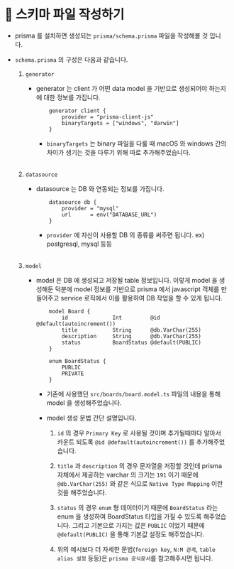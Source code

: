 # 🔔 스키마 파일 작성하기

- prisma 를 설치하면 생성되는 `prisma/schema.prisma` 파일을 작성해볼 것 입니다.

- `schema.prisma` 의 구성은 다음과 같습니다.

    1. `generator`
        
        - generator 는 client 가 어떤 data model 을 기반으로 생성되어야 하는지에 대한 정보를 가집니다.
            ```
                generator client {
                    provider = "prisma-client-js"
                    binaryTargets = ["windows", "darwin"]
                }
            ```
            - `binaryTargets` 는 binary 파일을 다룰 때 macOS 와 windows 간의 차이가 생기는 것을 다루기 위해 따로 추가해주었습니다. <br/><br/>

    2. `datasource`
        
        - datasource 는 DB 와 연동되는 정보를 가집니다. 
            ```
                datasource db {
                    provider = "mysql"
                    url      = env("DATABASE_URL")
                }
            ```
            - `provider` 에 자신이 사용할 DB 의 종류를 써주면 됩니다. ex) postgresql, mysql 등등 <br/><br/>

    3. `model`

        - model 은 DB 에 생성되고 저장될 table 정보입니다. 이렇게 model 을 생성해둔 덕분에 model 정보를 기반으로 prisma 에서 javascript 객체를 만들어주고 service 로직에서 이를 활용하여 DB 작업을 할 수 있게 됩니다.
            ```
                model Board {
                    id              Int         @id @default(autoincrement())
                    title           String      @db.VarChar(255)
                    description     String      @db.VarChar(255)
                    status          BoardStatus @default(PUBLIC)
                }

                enum BoardStatus {
                    PUBLIC
                    PRIVATE
                }
            ```
            - 기존에 사용했던 `src/boards/board.model.ts` 파일의 내용을 통해 model 을 생성해주었습니다.

            - model 생성 문법 간단 설명입니다.

                1. `id` 의 경우 `Primary Key` 로 사용될 것이며 추가될때마다 알아서 카운트 되도록 `@id @default(autoincrement())` 를 추가해주었습니다.

                2. `title` 과 `description` 의 경우 문자열을 저장할 것인데 prisma 자체에서 제공하는 varchar 의 크기는 `191` 이기 때문에 `@db.VarChar(255)` 와 같은 식으로 `Native Type Mapping` 이란 것을 해주었습니다. 

                3. `status` 의 경우 `enum` 형 데이터이기 때문에 `BoardStatus` 라는 enum 을 생성하여 BoardStatus 타입을 가질 수 있도록 해주었습니다. 그리고 기본으로 가지는 값은 `PUBLIC` 이었기 때문에 `@default(PUBLIC)` 을 통해 기본값 설정도 해주었습니다. 

                4. 위의 예시보다 더 자세한 문법(`foreign key`, `N:M 관계`, `table alias 설정` 등등)은 `prisma 공식문서`를 참고해주시면 됩니다. 